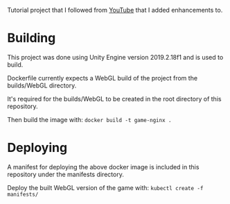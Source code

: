 Tutorial project that I followed from [YouTube](https://www.youtube.com/playlist?list=PLPV2KyIb3jR5QFsefuO2RlAgWEz6EvVi6) that I added enhancements to.

# Building
This project was done using Unity Engine version 2019.2.18f1 and is used to build.

Dockerfile currently expects a WebGL build of the project from the builds/WebGL directory.

It's required for the builds/WebGL to be created in the root directory of this repository.

Then build the image with: `docker build -t game-nginx .`

# Deploying
A manifest for deploying the above docker image is included in this repository under the manifests directory.

Deploy the built WebGL version of the game with: `kubectl create -f manifests/`
